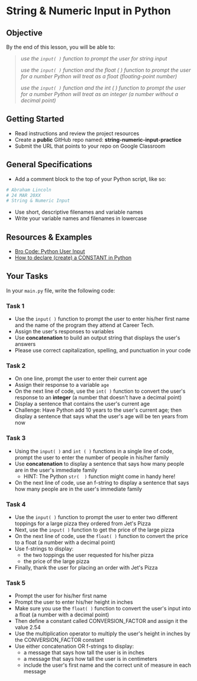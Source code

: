 
# String & Numeric Input in Python

## Objective

By the end of this lesson, you will be able to:

> *use the `input( )` function to prompt the user for string input*
>
>  *use the `input( )` function and the float ( ) function to prompt the user for a number Python will treat as a float (floating-point number)*
>
>  *use the `input( )` function and the int ( ) function to prompt the user for a number Python will treat as an integer (a number without a decimal point)*

## Getting Started

- Read instructions and review the project resources
- Create a **public** GitHub repo named: **string-numeric-input-practice**
- Submit the URL that points to your repo on Google Classroom

## General Specifications

- Add a comment block to the top of your Python script, like so:
```python
# Abraham Lincoln
# 24 MAR 20XX
# String & Numeric Input
```
- Use short, descriptive filenames and variable names
- Write your variable names and filenames in lowercase

## Resources & Examples

- [Bro Code: Python User Input](https://www.youtube.com/watch?v=DB9Cq6TSTuQ&authuser=0)
- [How to declare (create) a CONSTANT in Python](https://www.toppr.com/guides/python/python-introduction/variables-constants-literals/python-variables-constants-and-literals/)

## Your Tasks

In your `main.py` file, write the following code:

### Task 1
- Use the `input( )` function to prompt the user to enter his/her first name and the name of the program they attend at Career Tech.
- Assign the user's responses to variables
- Use **concatenation** to build an output string that displays the user's answers
- Please use correct capitalization, spelling, and punctuation in your code

### Task 2
- On one line, prompt the user to enter their current age
- Assign their response to a variable `age`
- On the next line of code, use the `int( )` function to convert the user's response to an **integer** (a number that doesn't have a decimal point)
- Display a sentence that contains the user's current age
- Challenge: Have Python add 10 years to the user's current age; then display a sentence that says what the user's age will be ten years from now

### Task 3
- Using the `input( )` and `int ( )` functions in a single line of code, prompt the user to enter the number of people in his/her family
- Use **concatenation** to display a sentence that says how many people are in the user's immediate family
    - HINT: The Python `str(  )` function might come in handy here!
- On the next line of code, use an f-string to display a sentence that says how many people are in the user's immediate family

### Task 4

- Use the `input( )` function to prompt the user to enter two different toppings for a large pizza they ordered from Jet's Pizza
- Next, use the `input( )` function to get the price of the large pizza
- On the next line of code, use the `float( )` function to convert the price to a float (a number with a decimal point)
- Use f-strings to display:
    - the two toppings the user requested for his/her pizza
    - the price of the large pizza
- Finally, thank the user for placing an order with Jet's Pizza

### Task 5

- Prompt the user for his/her first name
- Prompt the user to enter his/her height in inches
- Make sure you use the `float( )` function to convert the user's input into a float (a number with a decimal point)
- Then define a constant called CONVERSION_FACTOR and assign it the value 2.54
- Use the multiplication operator to multiply the user's height in inches by the CONVERSION_FACTOR constant
- Use either concatenation OR f-strings to display:
    - a message that says how tall the user is in inches
    - a message that says how tall the user is in centimeters
    - include the user's first name and the correct unit of measure in each message
